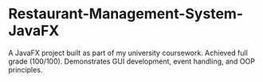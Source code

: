 # Restaurant-Management-System-JavaFX
A JavaFX project built as part of my university coursework.  Achieved full grade (100/100). Demonstrates GUI development, event handling, and OOP principles.
